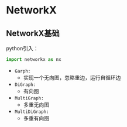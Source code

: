 # NetworkX

## NetworkX基础

python引入：

```python
import networkx as nx
```

- `Garph:`
  - 实现一个无向图，忽略重边，运行自循环边
- `DiGraph:`
  - 有向图
- `MultiGraph:`
  - 多重无向图
- `MultiDiGraph:`
  - 多重有向图





